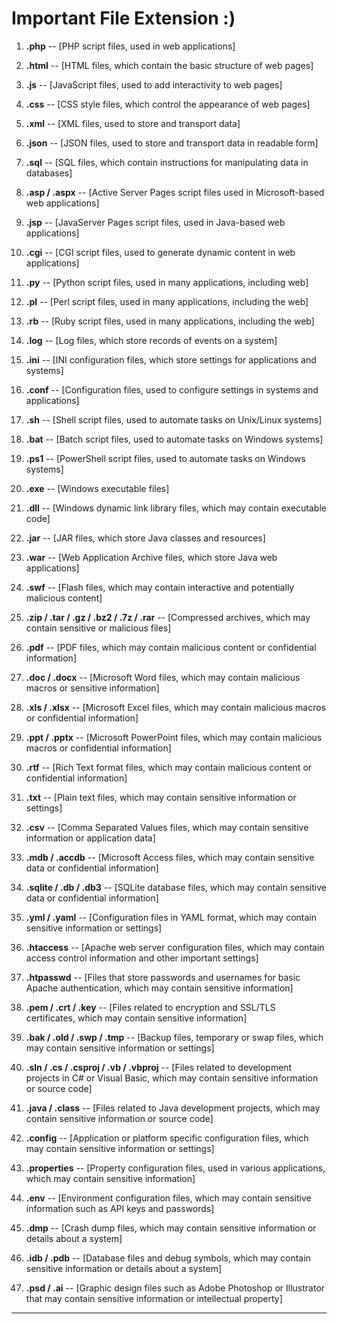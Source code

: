 # Important File Extension :) 

1. **.php** -- [PHP script files, used in web applications]  
   
2. **.html** -- [HTML files, which contain the basic structure of web pages]  
   
3. **.js** -- [JavaScript files, used to add interactivity to web pages]  
   
4. **.css** -- [CSS style files, which control the appearance of web pages]  
   
5. **.xml** -- [XML files, used to store and transport data]  
   
6. **.json** -- [JSON files, used to store and transport data in readable form]  
   
7. **.sql** -- [SQL files, which contain instructions for manipulating data in databases]  
   
8. **.asp / .aspx** -- [Active Server Pages script files used in Microsoft-based web applications]  
   
9. **.jsp** -- [JavaServer Pages script files, used in Java-based web applications]  
   
10. **.cgi** -- [CGI script files, used to generate dynamic content in web applications]  
   
11. **.py** -- [Python script files, used in many applications, including web]  
   
12. **.pl** -- [Perl script files, used in many applications, including the web]  
   
13. **.rb** -- [Ruby script files, used in many applications, including the web]  
   
14. **.log** -- [Log files, which store records of events on a system]  
   
15. **.ini** -- [INI configuration files, which store settings for applications and systems]  
   
16. **.conf** -- [Configuration files, used to configure settings in systems and applications]  
   
17. **.sh** -- [Shell script files, used to automate tasks on Unix/Linux systems]  
   
18. **.bat** -- [Batch script files, used to automate tasks on Windows systems]  
   
19. **.ps1** -- [PowerShell script files, used to automate tasks on Windows systems]  
   
20. **.exe** -- [Windows executable files]  
   
21. **.dll** -- [Windows dynamic link library files, which may contain executable code]  
   
22. **.jar** -- [JAR files, which store Java classes and resources]  
   
23. **.war** -- [Web Application Archive files, which store Java web applications]  
   
24. **.swf** -- [Flash files, which may contain interactive and potentially malicious content]  
   
25. **.zip / .tar / .gz / .bz2 / .7z / .rar** -- [Compressed archives, which may contain sensitive or malicious files]  
   
26. **.pdf** -- [PDF files, which may contain malicious content or confidential information]  
   
27. **.doc / .docx** -- [Microsoft Word files, which may contain malicious macros or sensitive information]  
   
28. **.xls / .xlsx** -- [Microsoft Excel files, which may contain malicious macros or confidential information]  
   
29. **.ppt / .pptx** -- [Microsoft PowerPoint files, which may contain malicious macros or confidential information]  
   
30. **.rtf** -- [Rich Text format files, which may contain malicious content or confidential information]  
   
31. **.txt** -- [Plain text files, which may contain sensitive information or settings]  
   
32. **.csv** -- [Comma Separated Values files, which may contain sensitive information or application data]  
   
33. **.mdb / .accdb** -- [Microsoft Access files, which may contain sensitive data or confidential information]  
   
34. **.sqlite / .db / .db3** -- [SQLite database files, which may contain sensitive data or confidential information]  
   
35. **.yml / .yaml** -- [Configuration files in YAML format, which may contain sensitive information or settings]  
   
36. **.htaccess** -- [Apache web server configuration files, which may contain access control information and other important settings]  
   
37. **.htpasswd** -- [Files that store passwords and usernames for basic Apache authentication, which may contain sensitive information]  
   
38. **.pem / .crt / .key** -- [Files related to encryption and SSL/TLS certificates, which may contain sensitive information]  
   
39. **.bak / .old / .swp / .tmp** -- [Backup files, temporary or swap files, which may contain sensitive information or settings]  
   
40. **.sln / .cs / .csproj / .vb / .vbproj** -- [Files related to development projects in C# or Visual Basic, which may contain sensitive information or source code]  
   
41. **.java / .class** -- [Files related to Java development projects, which may contain sensitive information or source code]  
   
42. **.config** -- [Application or platform specific configuration files, which may contain sensitive information or settings]  
   
43. **.properties** -- [Property configuration files, used in various applications, which may contain sensitive information]  
   
44. **.env** -- [Environment configuration files, which may contain sensitive information such as API keys and passwords]  
   
45. **.dmp** -- [Crash dump files, which may contain sensitive information or details about a system]  
   
46. **.idb / .pdb** -- [Database files and debug symbols, which may contain sensitive information or details about a system]  
   
47. **.psd / .ai** -- [Graphic design files such as Adobe Photoshop or Illustrator that may contain sensitive information or intellectual property]
    
---
